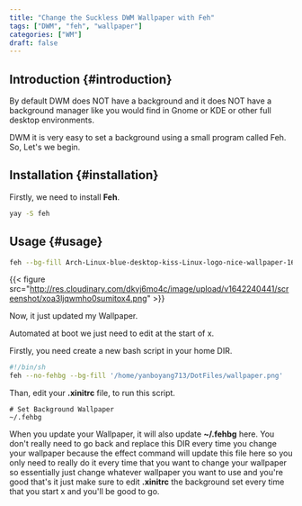 ```yaml
---
title: "Change the Suckless DWM Wallpaper with Feh"
tags: ["DWM", "feh", "wallpaper"]
categories: ["WM"]
draft: false
---
```


## Introduction {#introduction}

By default DWM does NOT have a background and it does NOT have a background manager like you would find in Gnome or KDE or other full desktop environments.

DWM it is very easy to set a background using a small program called Feh. So, Let's we begin.


## Installation {#installation}

Firstly, we need to install **Feh**.

```bash
yay -S feh
```


## Usage {#usage}

```bash
feh --bg-fill Arch-Linux-blue-desktop-kiss-Linux-logo-nice-wallpaper-1657915.png
```

{{< figure src="http://res.cloudinary.com/dkvj6mo4c/image/upload/v1642240441/screenshot/xoa3ljqwmho0sumitox4.png" >}}

Now, it just updated my Wallpaper.

Automated at boot we just need to edit at the start of x.

Firstly, you need create a new bash script in your home DIR.

```sh
#!/bin/sh
feh --no-fehbg --bg-fill '/home/yanboyang713/DotFiles/wallpaper.png'
```

Than, edit your **.xinitrc** file, to run this script.

```text
# Set Background Wallpaper
~/.fehbg
```

When you update your Wallpaper, it will also update **~/.fehbg** here. You don't really need to go back and replace this DIR every time you change your wallpaper because the effect command will update this file here so you only need to really do it every time that you want to change your wallpaper so essentially just change whatever wallpaper you want to use and you're good that's it just make sure to edit **.xinitrc** the background set every time that you start x and you'll be good to go.

